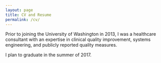 ```yaml
---
layout: page
title: CV and Resume
permalink: /cv/
---
```


Prior to joining the University of Washington in 2013, I was a healthcare consultant with an expertise in clinical quality improvement, systems engineering, and publicly reported quality measures.

 I plan to graduate in the summer of 2017.
